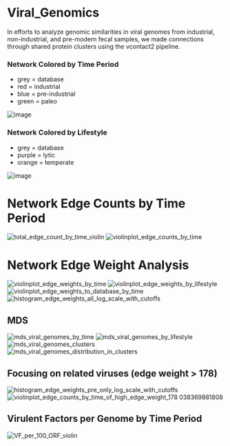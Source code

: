 # Viral_Genomics
In efforts to analyze genomic similarities in viral genomes from industrial, non-industrial, and pre-modern fecal samples, we made connections through shared protein clusters using the vcontact2 pipeline. 

### Network Colored by Time Period
- grey = database
- red = industrial
- blue = pre-industrial
- green = paleo
  
![image](https://github.com/MLeitman03/Viral_Genomics/assets/128559284/ce27b25c-992a-4088-a8d0-14d181bb9eac)


### Network Colored by Lifestyle
- grey = database
- purple = lytic
- orange = temperate
  
![image](https://github.com/MLeitman03/Viral_Genomics/assets/128559284/ae453b7b-6373-4db1-84f6-09e395fbac01)


# Network Edge Counts by Time Period 

![total_edge_count_by_time_violin](https://github.com/user-attachments/assets/c19b2f4c-730e-43b9-b4de-c0991ab0afb5)
![violinplot_edge_counts_by_time](https://github.com/user-attachments/assets/0c11444a-f8f0-45b6-9e2a-6372faffd183)


# Network Edge Weight Analysis

![violinplot_edge_weights_by_time](https://github.com/user-attachments/assets/df4cf192-242c-450c-bf53-21c3796baf2e)
![violinplot_edge_weights_by_lifestyle](https://github.com/user-attachments/assets/cb26283b-143a-4456-a9c3-17a88436890f)
![violinplot_edge_weights_to_database_by_time](https://github.com/user-attachments/assets/2da2507f-1fd8-4d75-9576-8a9329c3fc7b)
![histogram_edge_weights_all_log_scale_with_cutoffs](https://github.com/user-attachments/assets/7f1e6434-21bc-4e0d-84f6-9d2afc24bf13)


## MDS 

![mds_viral_genomes_by_time](https://github.com/user-attachments/assets/c5c9c86c-9cfd-4a36-ab47-369bdcc70d43)
![mds_viral_genomes_by_lifestyle](https://github.com/user-attachments/assets/ba28ddbe-a68d-4c69-a244-893f639234a2)
![mds_viral_genomes_clusters](https://github.com/user-attachments/assets/cf5d0708-4c03-4017-b277-5c6e35e0951e)
![mds_viral_genomes_distribution_in_clusters](https://github.com/user-attachments/assets/3d21842f-85b3-4786-9c5b-3c4073133158)

## Focusing on related viruses (edge weight > 178)

![histogram_edge_weights_pre_only_log_scale_with_cutoffs](https://github.com/user-attachments/assets/e47d314d-326a-405c-a8aa-d8dba0a26bb2)
![violinplot_edge_counts_by_time_of_high_edge_weight_178 038369881808](https://github.com/user-attachments/assets/74c6ace5-692d-4607-837f-86929a2ca5c3)

## Virulent Factors per Genome by Time Period

![VF_per_100_ORF_violin](https://github.com/user-attachments/assets/e50d85ac-1e51-47af-9e48-74b3ffa89eb5)

